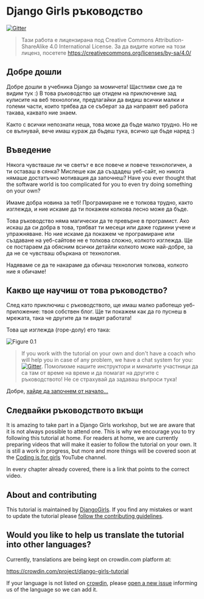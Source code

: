 # Django Girls ръководство

[![Gitter](https://badges.gitter.im/DjangoGirls/tutorial.svg)](https://gitter.im/DjangoGirls/tutorial)

> Тази работа е лицензирана под Creative Commons Attribution-ShareAlike 4.0 International License. За да видите копие на този лиценз, посетете https://creativecommons.org/licenses/by-sa/4.0/

## Добре дошли

Добре дошли в учебника Django за момичета! Щастливи сме да те видим тук :) В това ръководство ще отидем на приключение зад кулисите на веб технологии, предлагайки да видиш всички малки и големи части, които трябва да се съберат за да направят веб работа такава, каквато ние знаем.

Както с всички непознати неща, това може да бъде малко трудно. Но не се вълнувай, вече имаш кураж да бъдеш тука, всичко ще бъде наред :)

## Въведение

Някога чувстваше ли че светът е все повече и повече технологичен, а ти оставаш в сянка? Мислеше как да създадеш уеб-сайт, но никога нямаше достатъчно мотивация да започнеш? Have you ever thought that the software world is too complicated for you to even try doing something on your own?

Имаме добра новина за теб! Програмиране не е толкова трудно, както изглежда, и ние искаме да ти покажем колкова лесно може да бъде.

Това ръководство няма магически да те превърне в програмист. Ако искаш да си добра в това, трябват ти месеци или даже годиини учене и упражняване. Но ние искаме да покажем че програмиране или създаване на уеб-сайтове не е толкова сложно, колкото изглежда. Ще се постараем да обясним всички детайли колкото може най-добре, за да не се чувстваш объркана от технология.

Надяваме се да те накараме да обичаш технология толкова, колкото ние я обичаме!

## Какво ще научиш от това ръководство?

След като приключиш с ръководството, ще имаш малко работещо уеб-приложение: твоя собствен блог. Ще ти покажем как да го пуснеш в мрежата, така че другите да ти видят работата!

Това ще изглежда (горе-долу) ето така:

![Figure 0.1](images/application.png)

> If you work with the tutorial on your own and don't have a coach who will help you in case of any problem, we have a chat system for you: [![Gitter](https://badges.gitter.im/DjangoGirls/tutorial.svg)](https://gitter.im/DjangoGirls/tutorial). Помолихме нашите инструктори и миналите участници да са там от време на време и да помагат на другите с ръководството! Не се страхувай да задаваш въпроси тука!

Добре, [хайде да започнем от начало...](./how_the_internet_works/README.md)

## Следвайки ръководството вкъщи

It is amazing to take part in a Django Girls workshop, but we are aware that it is not always possible to attend one. This is why we encourage you to try following this tutorial at home. For readers at home, we are currently preparing videos that will make it easier to follow the tutorial on your own. It is still a work in progress, but more and more things will be covered soon at the [Coding is for girls](https://www.youtube.com/channel/UC0hNd2uW8jTR5K3KBzRuG2A/feed) YouTube channel.

In every chapter already covered, there is a link that points to the correct video.

## About and contributing

This tutorial is maintained by [DjangoGirls](https://djangogirls.org/). If you find any mistakes or want to update the tutorial please [follow the contributing guidelines](https://github.com/DjangoGirls/tutorial/blob/master/README.md).

## Would you like to help us translate the tutorial into other languages?

Currently, translations are being kept on crowdin.com platform at:

https://crowdin.com/project/django-girls-tutorial

If your language is not listed on [crowdin](https://crowdin.com/), please [open a new issue](https://github.com/DjangoGirls/tutorial/issues/new) informing us of the language so we can add it.